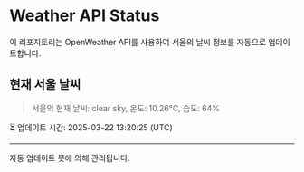 
# Weather API Status

이 리포지토리는 OpenWeather API를 사용하여 서울의 날씨 정보를 자동으로 업데이트합니다.

## 현재 서울 날씨
> 서울의 현재 날씨: clear sky, 온도: 10.26°C, 습도: 64%

⏳ 업데이트 시간: 2025-03-22 13:20:25 (UTC)

---
자동 업데이트 봇에 의해 관리됩니다.
